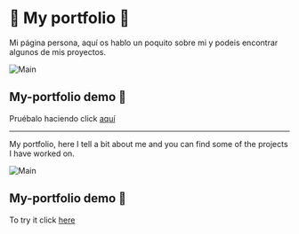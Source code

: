 # 🌈 My portfolio 🌈
Mi página persona, aquí os hablo un poquito sobre mi y podeis encontrar algunos de mis proyectos.

![Main](https://i.ibb.co/s38kFCp/Web-Personal.png)

## My-portfolio demo 📌

Pruébalo haciendo click [aquí](https://oremorsiri.github.io/my-portfolio/)

***

My portfolio, here I tell a bit about me and you can find some of the projects I have worked on.

![Main](https://i.ibb.co/s38kFCp/Web-Personal.png)

## My-portfolio demo 📌

To try it click [here](https://oremorsiri.github.io/my-portfolio/)
